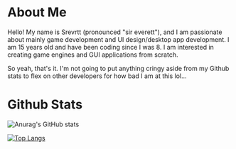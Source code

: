 # About Me
Hello! My name is Srevrtt (pronounced "sir everett"), and I am passionate about mainly game development and UI design/desktop app development. I am 15 years old and have been coding since I was 8. I am interested in creating game engines and GUI applications from scratch.

So yeah, that's it. I'm not going to put anything cringy aside from my Github stats to flex on other developers for how bad I am at this lol...

# Github Stats

![Anurag's GitHub stats](https://github-readme-stats.vercel.app/api?username=srevrtt&show_icons=true&theme=tokyonight&count_private=true&include_all_commits=true)

[![Top Langs](https://github-readme-stats.vercel.app/api/top-langs/?username=srevrtt&langs_count=10&layout=compact&theme=tokyonight)](https://github.com/anuraghazra/github-readme-stats)
